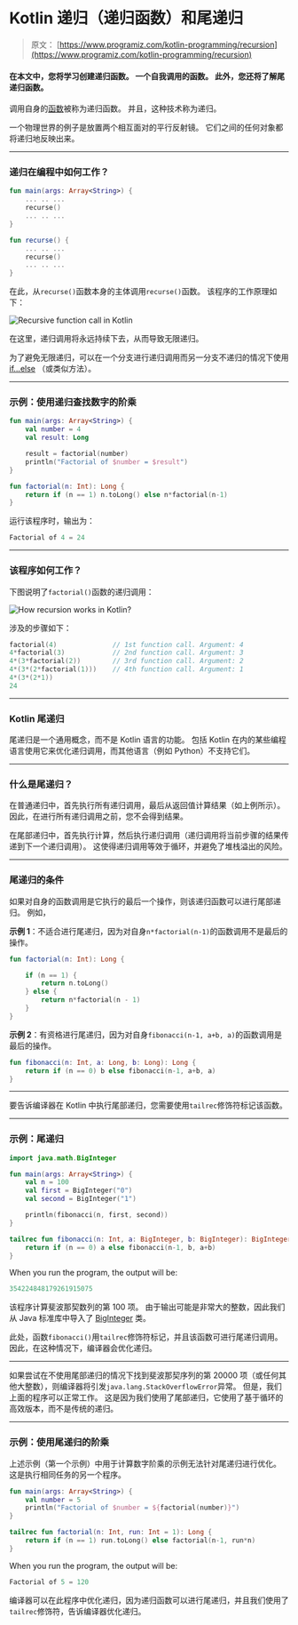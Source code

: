 # Kotlin 递归（递归函数）和尾递归

> 原文： [https://www.programiz.com/kotlin-programming/recursion](https://www.programiz.com/kotlin-programming/recursion)

#### 在本文中，您将学习创建递归函数。 一个自我调用的函数。 此外，您还将了解尾递归函数。

调用自身的[函数](/kotlin-programming/functions)被称为递归函数。 并且，这种技术称为递归。

一个物理世界的例子是放置两个相互面对的平行反射镜。 它们之间的任何对象都将递归地反映出来。

* * *

### 递归在编程中如何工作？

```kt
fun main(args: Array<String>) {
    ... .. ...
    recurse()
    ... .. ...
}

fun recurse() {
    ... .. ...
    recurse()
    ... .. ...
}

```

在此，从`recurse()`函数本身的主体调用`recurse()`函数。 该程序的工作原理如下：

![Recursive function call in Kotlin](img/b79425d0309140aaa1e3d0633f6bd099.png)

在这里，递归调用将永远持续下去，从而导致无限递归。

为了避免无限递归，可以在一个分支进行递归调用而另一分支不递归的情况下使用 [if...else](/kotlin-programming/if-expression "C++ if...else") （或类似方法）。

* * *

### 示例：使用递归查找数字的阶乘

```kt
fun main(args: Array<String>) {
    val number = 4
    val result: Long

    result = factorial(number)
    println("Factorial of $number = $result")
}

fun factorial(n: Int): Long {
    return if (n == 1) n.toLong() else n*factorial(n-1)
}
```

运行该程序时，输出为：

```kt
Factorial of 4 = 24
```

* * *

### 该程序如何工作？

下图说明了`factorial()`函数的递归调用：

![How recursion works in Kotlin?](img/2b73a47df6582a10159450e9cebc8134.png)

涉及的步骤如下：

```kt
factorial(4)              // 1st function call. Argument: 4
4*factorial(3)            // 2nd function call. Argument: 3
4*(3*factorial(2))        // 3rd function call. Argument: 2
4*(3*(2*factorial(1)))    // 4th function call. Argument: 1 
4*(3*(2*1))                 
24

```

* * *

### Kotlin 尾递归

尾递归是一个通用概念，而不是 Kotlin 语言的功能。 包括 Kotlin 在内的某些编程语言使用它来优化递归调用，而其他语言（例如 Python）不支持它们。

* * *

### 什么是尾递归？

在普通递归中，首先执行所有递归调用，最后从返回值计算结果（如上例所示）。 因此，在进行所有递归调用之前，您不会得到结果。

在尾部递归中，首先执行计算，然后执行递归调用（递归调用将当前步骤的结果传递到下一个递归调用）。 这使得递归调用等效于循环，并避免了堆栈溢出的风险。

* * *

### 尾递归的条件

如果对自身的函数调用是它执行的最后一个操作，则该递归函数可以进行尾部递归。 例如，

**示例 1**：不适合进行尾递归，因为对自身`n*factorial(n-1)`的函数调用不是最后的操作。

```kt
fun factorial(n: Int): Long {

    if (n == 1) {
        return n.toLong()
    } else {
        return n*factorial(n - 1)     
    }
}
```

**示例 2**：有资格进行尾递归，因为对自身`fibonacci(n-1, a+b, a)`的函数调用是最后的操作。

```kt
fun fibonacci(n: Int, a: Long, b: Long): Long {
    return if (n == 0) b else fibonacci(n-1, a+b, a)
}

```

* * *

要告诉编译器在 Kotlin 中执行尾部递归，您需要使用`tailrec`修饰符标记该函数。

* * *

### 示例：尾递归

```kt
import java.math.BigInteger

fun main(args: Array<String>) {
    val n = 100
    val first = BigInteger("0")
    val second = BigInteger("1")

    println(fibonacci(n, first, second))
}

tailrec fun fibonacci(n: Int, a: BigInteger, b: BigInteger): BigInteger {
    return if (n == 0) a else fibonacci(n-1, b, a+b)
}
```

When you run the program, the output will be:

```kt
354224848179261915075
```

该程序计算斐波那契数列的第 100 项。 由于输出可能是非常大的整数，因此我们从 Java 标准库中导入了 [BigInteger](https://docs.oracle.com/javase/7/docs/api/java/math/BigInteger.html) 类。

此处，函数`fibonacci()`用`tailrec`修饰符标记，并且该函数可进行尾递归调用。 因此，在这种情况下，编译器会优化递归。

* * *

如果尝试在不使用尾部递归的情况下找到斐波那契序列的第 20000 项（或任何其他大整数），则编译器将引发`java.lang.StackOverflowError`异常。 但是，我们上面的程序可以正常工作。 这是因为我们使用了尾部递归，它使用了基于循环的高效版本，而不是传统的递归。

* * *

### 示例：使用尾递归的阶乘

上述示例（第一个示例）中用于计算数字阶乘的示例无法针对尾递归进行优化。 这是执行相同任务的另一个程序。

```kt
fun main(args: Array<String>) {
    val number = 5
    println("Factorial of $number = ${factorial(number)}")
}

tailrec fun factorial(n: Int, run: Int = 1): Long {
    return if (n == 1) run.toLong() else factorial(n-1, run*n)
}

```

When you run the program, the output will be:

```kt
Factorial of 5 = 120
```

编译器可以在此程序中优化递归，因为递归函数可以进行尾递归，并且我们使用了`tailrec`修饰符，告诉编译器优化递归。